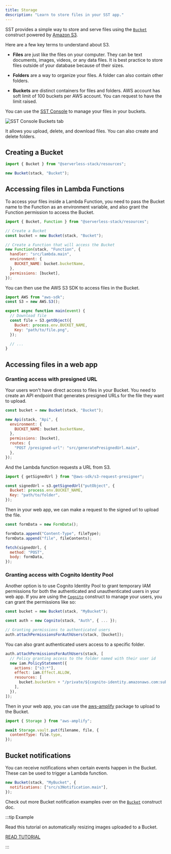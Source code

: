 ```yaml
---
title: Storage
description: "Learn to store files in your SST app."
---
```


SST provides a simple way to store and serve files using the [`Bucket`](constructs/Bucket.md) construct powered by [Amazon S3](https://aws.amazon.com/s3/).

Here are a few key terms to understand about S3.

- **Files** are just like the files on your computer. They can be text documents, images, videos, or any data files. It is best practice to store files outside of your database because of their sizes.

- **Folders** are a way to organize your files. A folder can also contain other folders.

- **Buckets** are distinct containers for files and folders. AWS account has soft limit of 100 buckets per AWS account. You can request to have the limit raised.

You can use the [SST Console](console.md) to manage your files in your buckets.

![SST Console Buckets tab](/img/console/sst-console-buckets-tab.png)

It allows you upload, delete, and download files. You can also create and delete folders.

## Creating a Bucket

```js
import { Bucket } from "@serverless-stack/resources";

new Bucket(stack, "Bucket");
```

## Accessing files in Lambda Functions

To access your files inside a Lambda Function, you need to pass the Bucket name to the Function as an environment variable, and also grant the Function permission to access the Bucket.

```js {10,12}
import { Bucket, Function } from "@serverless-stack/resources";

// Create a Bucket
const bucket = new Bucket(stack, "Bucket");

// Create a Function that will access the Bucket
new Function(stack, "Function", {
  handler: "src/lambda.main",
  environment: {
    BUCKET_NAME: bucket.bucketName,
  },
  permissions: [bucket],
});
```

You can then use the AWS S3 SDK to access files in the Bucket.

```js title="src/lambda.js"
import AWS from "aws-sdk";
const S3 = new AWS.S3();

export async function main(event) {
  // Download file
  const file = S3.getObject({
    Bucket: process.env.BUCKET_NAME,
    Key: "path/to/file.png",
  });

  // ...
}
```

## Accessing files in a web app

### Granting access with presigned URL

Your users won't have direct access to files in your Bucket. You need to create an API endpoint that generates presigned URLs for the file they want to upload.

```js
const bucket = new Bucket(stack, "Bucket");

new Api(stack, "Api", {
  environment: {
    BUCKET_NAME: bucket.bucketName,
  },
  permissions: [bucket],
  routes: {
    "POST /presigned-url": "src/generatePresignedUrl.main",
  },
});
```

And the Lambda function requests a URL from S3.

```js
import { getSignedUrl } from "@aws-sdk/s3-request-presigner";

const signedUrl = s3.getSignedUrl("putObject", {
  Bucket: process.env.BUCKET_NAME,
  Key: "path/to/folder",
});
```

Then in your web app, we can make a request to the signed url to upload the file.

```js
const formData = new FormData();

formData.append("Content-Type", fileType);
formData.append("file", fileContents);

fetch(signedUrl, {
  method: "POST",
  body: formData,
});
```

### Granting access with Cognito Identity Pool

Another option is to use Cognito Identity Pool to grant temporary IAM permissions for both the authenticated and unauthenticated users in your web app. If you are using the [`Cognito`](constructs/Cognito.md) construct to manage your users, you can grant the permissions like so:

```js
const bucket = new Bucket(stack, "MyBucket");

const auth = new Cognito(stack, "Auth", { ... });

// Granting permissions to authenticated users
auth.attachPermissionsForAuthUsers(stack, [bucket]);
```

You can also grant authenticated users access to a specific folder.

```js
auth.attachPermissionsForAuthUsers(stack, [
  // Policy granting access to the folder named with their user id
  new iam.PolicyStatement({
    actions: ["s3:*"],
    effect: iam.Effect.ALLOW,
    resources: [
      bucket.bucketArn + "/private/${cognito-identity.amazonaws.com:sub}/*",
    ],
  }),
]);
```

Then in your web app, you can use the [aws-amplify](https://www.npmjs.com/package/aws-amplify) package to upload to the Bucket.

```js
import { Storage } from "aws-amplify";

await Storage.vault.put(filename, file, {
  contentType: file.type,
});
```

## Bucket notifications

You can receive notifications when certain events happen in the Bucket. These can be used to trigger a Lambda function.

```js
new Bucket(stack, "MyBucket", {
  notifications: ["src/s3Notification.main"],
});
```

Check out more Bucket notification examples over on the [`Bucket`](constructs/Bucket.md#enabling-s3-event-notifications) construct doc.

:::tip Example

Read this tutorial on automatically resizing images uploaded to a Bucket.

[READ TUTORIAL](https://sst.dev/examples/how-to-automatically-resize-images-with-serverless.html)

:::
